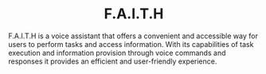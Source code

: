 <h1 align="center" id="title">F.A.I.T.H</h1>

<p id="description">F.A.I.T.H is a voice assistant that offers a convenient and accessible way for users to perform tasks and access information. With its capabilities of task execution and information provision through voice commands and responses it provides an efficient and user-friendly experience.</p>